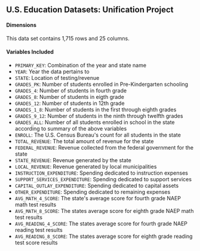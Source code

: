 ## U.S. Education Datasets: Unification Project


#### Dimensions
This data set contains 1,715 rows and 25 columns.


#### Variables Included
- `PRIMARY_KEY`: Combination of the year and state name
- `YEAR`: Year the data pertains to
- `STATE`: Location of testing/revenue
- `GRADES_PK`: Number of students enrolled in Pre-Kindergarten schooling
- `GRADES_4`: Number of students in fourth grade
- `GRADES_8`: Number of students in eigth grade
- `GRADES_12`: Number of students in 12th grade
- `GRADES_1_8`: Number of students in the first through eighth grades
- `GRADES_9_12`: Number of students in the ninth through twelfth grades
- `GRADES_ALL`: Number of all students enrolled in school in the state according to summary of the above variables
- `ENROLL`: The U.S. Census Bureau's count for all students in the state
- `TOTAL_REVENUE`: The total amount of revenue for the state
- `FEDERAL_REVENUE`: Revenue collected from the federal government for the state
- `STATE_REVENUE`: Revenue generated by the state
- `LOCAL_REVENUE`: Revenue generated by local municipalities
- `INSTRUCTION_EXPENDITURE`: Spending dedicated to instruction expenses
- `SUPPORT_SERVICES_EXPENDITURE`: Spending dedicated to support services
- `CAPITAL_OUTLAY_EXPENDITURE`: Spending dedicated to capital assets
- `OTHER_EXPENDITURE`: Spending dedicated to remaining expenses
- `AVG_MATH_4_SCORE`: The state's average score for fourth grade NAEP math test results
- `AVG_MATH_8_SCORE`: The states average score for eighth grade NAEP math test results
- `AVG_READING_4_SCORE`: The states average score for fourth grade NAEP reading test results
- `AVG_READING_8_SCORE`: The states average score for eighth grade reading test score results
